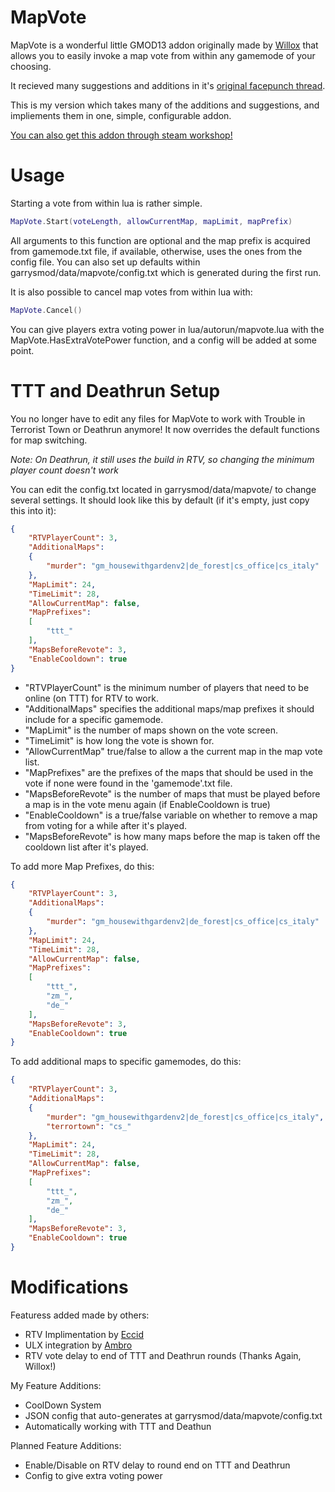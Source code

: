 MapVote
=======================

MapVote is a wonderful little GMOD13 addon originally made by [Willox](http://steamcommunity.com/id/Willox303) that allows you to easily invoke a map vote from within any gamemode of your choosing.

It recieved many suggestions and additions in it's [original facepunch thread](http://facepunch.com/showthread.php?t=1268353).

This is my version which takes many of the additions and suggestions, and impliements them in one, simple, configurable addon.

[You can also get this addon through steam workshop!](http://steamcommunity.com/sharedfiles/filedetails/?id=151583504)

Usage
=======================

Starting a vote from within lua is rather simple.

```Lua
MapVote.Start(voteLength, allowCurrentMap, mapLimit, mapPrefix)
```
All arguments to this function are optional and the map prefix is acquired from gamemode.txt file, if available, otherwise, uses the ones from the config file.
You can also set up defaults within garrysmod/data/mapvote/config.txt which is generated during the first run.

It is also possible to cancel map votes from within lua with:
```Lua
MapVote.Cancel()
```

You can give players extra voting power in lua/autorun/mapvote.lua with the MapVote.HasExtraVotePower function, and a config will be added at some point.

TTT and Deathrun Setup
=======================

You no longer have to edit any files for MapVote to work with Trouble in Terrorist Town or Deathrun anymore!  It now overrides the default functions for map switching.

*Note: On Deathrun, it still uses the build in RTV, so changing the minimum player count doesn't work*

You can edit the config.txt located in garrysmod/data/mapvote/ to change several settings.  It should look like this by default (if it's empty, just copy this into it):
```JSON
{
	"RTVPlayerCount": 3,
	"AdditionalMaps": 
	{
		"murder": "gm_housewithgardenv2|de_forest|cs_office|cs_italy"
	},
	"MapLimit": 24,
	"TimeLimit": 28,
	"AllowCurrentMap": false,
	"MapPrefixes": 
	[
		"ttt_"
	],
	"MapsBeforeRevote": 3,
	"EnableCooldown": true
}
```
* "RTVPlayerCount" is the minimum number of players that need to be online (on TTT) for RTV to work.
* "AdditionalMaps" specifies the additional maps/map prefixes it should include for a specific gamemode.
* "MapLimit" is the number of maps shown on the vote screen.
* "TimeLimit" is how long the vote is shown for.
* "AllowCurrentMap" true/false to allow a the current map in the map vote list.
* "MapPrefixes" are the prefixes of the maps that should be used in the vote if none were found in the 'gamemode'.txt file.
* "MapsBeforeRevote" is the number of maps that must be played before a map is in the vote menu again (if EnableCooldown is true)
* "EnableCooldown" is a true/false variable on whether to remove a map from voting for a while after it's played.
* "MapsBeforeRevote" is how many maps before the map is taken off the cooldown list after it's played.

To add more Map Prefixes, do this: 
```JSON
{
	"RTVPlayerCount": 3,
	"AdditionalMaps": 
	{
		"murder": "gm_housewithgardenv2|de_forest|cs_office|cs_italy"
	},
	"MapLimit": 24,
	"TimeLimit": 28,
	"AllowCurrentMap": false,
	"MapPrefixes": 
	[
		"ttt_",
		"zm_",
		"de_"
	],
	"MapsBeforeRevote": 3,
	"EnableCooldown": true
}
```

To add additional maps to specific gamemodes, do this: 
```JSON
{
	"RTVPlayerCount": 3,
	"AdditionalMaps": 
	{
		"murder": "gm_housewithgardenv2|de_forest|cs_office|cs_italy",
		"terrortown": "cs_"
	},
	"MapLimit": 24,
	"TimeLimit": 28,
	"AllowCurrentMap": false,
	"MapPrefixes": 
	[
		"ttt_",
		"zm_",
		"de_"
	],
	"MapsBeforeRevote": 3,
	"EnableCooldown": true
}
```

Modifications
=======================
Featuress added made by others:
* RTV Implimentation by [Eccid](http://facepunch.com/member.php?u=536187)
* ULX integration by [Ambro](http://facepunch.com/member.php?u=555824)
* RTV vote delay to end of TTT and Deathrun rounds (Thanks Again, Willox!)

My Feature Additions:
* CoolDown System
* JSON config that auto-generates at garrysmod/data/mapvote/config.txt
* Automatically working with TTT and Deathun

Planned Feature Additions:
* Enable/Disable on RTV delay to round end on TTT and Deathrun
* Config to give extra voting power
